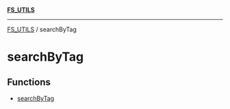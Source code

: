 [**FS_UTILS**](../README.md)

***

[FS_UTILS](../README.md) / searchByTag

# searchByTag

## Functions

- [searchByTag](functions/searchByTag.md)
